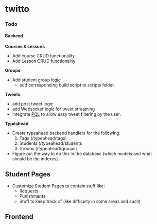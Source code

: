 twitto
======

### Todo

#### Backend

**Courses & Lessons**
* Add course CRUD functionality
* Add Lesson CRUD functionality

**Groups**
* Add student group logic
    * add corresponding build script to scripts folder.

**Tweets**
* add post tweet logic
* add Websocket logic for tweet streaming
* Integrate [PQL](http://www.github.com/alonho/pql) to allow easy tweet filtering by the user.

**Typeahead**
* Create typeahead backend handlers for the following:
    1. Tags (/typeahead/tags)
    2. Students (/typeahead/students
    3. Groups (/typeahead/groups)
* Figure out the way to do this in the database (which models and what should be the indexes).

## Student Pages
* Customize Student Pages to contain stuff like:
    * Requests
    * Punishments
    * Stuff to keep track of (like difficulty in some areas and such)
## Frontend

